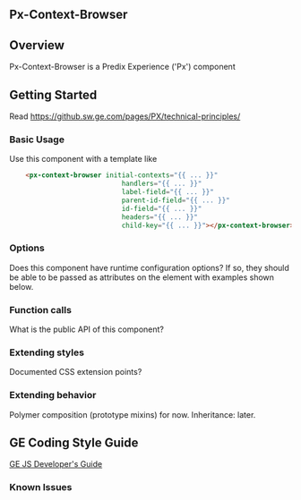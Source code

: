 Px-Context-Browser
-----------------------------------------------

## Overview

Px-Context-Browser is a Predix Experience ('Px') component

## Getting Started

Read https://github.sw.ge.com/pages/PX/technical-principles/

### Basic Usage

Use this component with a template like

```html
    <px-context-browser initial-contexts="{{ ... }}"
                            handlers="{{ ... }}"
                            label-field="{{ ... }}"
                            parent-id-field="{{ ... }}"
                            id-field="{{ ... }}"
                            headers="{{ ... }}"
                            child-key="{{ ... }}"></px-context-browser>
```

### Options

Does this component have runtime configuration options?  If so, they should be able to be passed as attributes on the element with examples shown below.

### Function calls

What is the public API of this component?

### Extending styles

Documented CSS extension points?

### Extending behavior

Polymer composition (prototype mixins) for now. Inheritance: later.

GE Coding Style Guide
---------------------

[GE JS Developer's Guide](https://github.com/GeneralElectric/javascript)


### Known Issues

